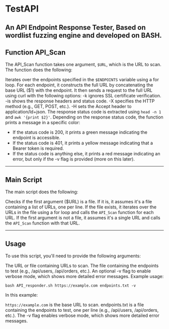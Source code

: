 # TestAPI

An API Endpoint Response Tester, Based on wordlist fuzzing engine and developed on BASH.
---

## Function API_Scan

The API_Scan function takes one argument, `$URL`, which is the URL to scan. The function does the following:

Iterates over the endpoints specified in the `$ENDPOINTS` variable using a for loop.
For each endpoint, it constructs the full URL by concatenating the base URL ($1) with the endpoint.
It then sends a request to the full URL using curl with the following options:
-k ignores SSL certificate verification.
-is shows the response headers and status code.
-X specifies the HTTP method (e.g., GET, POST, etc.).
-H sets the Accept header to application/ld+json.
The response status code is extracted using `head -n 1` and `awk '{print $2}'`.
Depending on the response status code, the function prints a message in a specific color:
- If the status code is 200, it prints a green message indicating the endpoint is accessible.
- If the status code is 401, it prints a yellow message indicating that a Bearer token is required.
- If the status code is anything else, it prints a red message indicating an error, but only if the -v flag is provided (more on this later).

---

## Main Script

The main script does the following:

Checks if the first argument ($URL) is a file. If it is, it assumes it's a file containing a list of URLs, one per line.
If the file exists, it iterates over the URLs in the file using a for loop and calls the `API_Scan` function for each URL.
If the first argument is not a file, it assumes it's a single URL and calls the `API_Scan` function with that URL.

---

## Usage

To use this script, you'll need to provide the following arguments:

The URL or file containing URLs to scan.
The file containing the endpoints to test (e.g., /api/users, /api/orders, etc.).
An optional -v flag to enable verbose mode, which shows more detailed error messages.
Example usage:

```
bash API_responder.sh https://example.com endpoints.txt -v
```

In this example:

`https://example.com` is the base URL to scan.
endpoints.txt is a file containing the endpoints to test, one per line (e.g., /api/users, /api/orders, etc.).
The -v flag enables verbose mode, which shows more detailed error messages.
